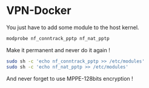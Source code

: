 # VPN-Docker

You just have to add some module to the host kernel.
``` sh
modprobe nf_conntrack_pptp nf_nat_pptp
```

Make it permanent and never do it again !
``` sh
sudo sh -c 'echo nf_conntrack_pptp >> /etc/modules'
sudo sh -c 'echo nf_nat_pptp >> /etc/modules'
```
And never forget to use MPPE-128bits encryption !
